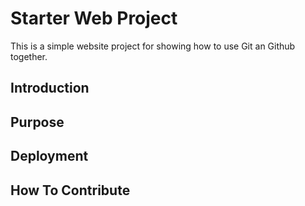 # Starter Web Project

This is a simple website project for showing how to use Git an Github together.
## Introduction

## Purpose

## Deployment

## How To Contribute